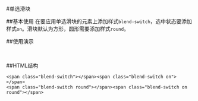 #单选滑块

##基本使用
在要应用单选滑块的元素上添加样式`blend-switch`，选中状态要添加样式`on`。滑块默认为方形，圆形需要添加样式`round`。

##使用演示

<div class="doc-demo">
    <span class="blend-switch"></span><span class="blend-switch on"></span>
	<br/>
	<span class="blend-switch round"></span><span class="blend-switch on round"></span>
</div>

##HTML结构

    <span class="blend-switch"></span><span class="blend-switch on"></span>
	<span class="blend-switch round"></span><span class="blend-switch on round"></span>